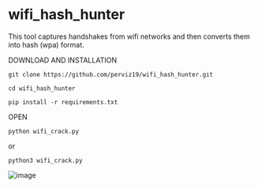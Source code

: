 # wifi_hash_hunter
This tool captures handshakes from wifi networks and then converts them into hash (wpa) format.


DOWNLOAD AND INSTALLATION

    git clone https://github.com/perviz19/wifi_hash_hunter.git

    cd wifi_hash_hunter

    pip install -r requirements.txt

OPEN

    python wifi_crack.py   
    
or  

    python3 wifi_crack.py



![image](https://github.com/perviz19/wifi_hash_hunter/assets/157914250/f7120361-cfa4-4285-9057-db27796292e7)

